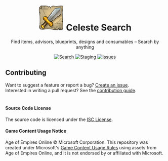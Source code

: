 <h1 align="center">
  <img alt="Logo" src="assets/logo.png" height="80">
  Celeste Search
</h1>

<p align="center">
 Find items, advisors, blueprints, designs and consumables – Search by anything
</p>

<p align="center">
  <a href="https://search.projectceleste.com">
    <img alt="Search" src="https://flat.badgen.net/badge//Search?icon=chrome">
  </a>
  <a href="https://celeste-search.netlify.com/">
    <img alt="Staging" src="https://flat.badgen.net/badge//staging/cyan?icon=chrome">
  </a>
  <a href="https://github.com/n4bb12/celeste-search/issues/new">
    <img alt="Issues" src="https://flat.badgen.net/badge/github/create issue/pink?icon=github">
  </a>
</p>

## Contributing

Want to suggest a feature or report a bug? [Create an issue](https://github.com/n4bb12/celeste-search/issues/new).  
Interested in writing a pull request? See the [contribution guide](CONTRIBUTING.md).

#

#### Source Code License

The source code is licenced under the [ISC License](LICENSE).

#### Game Content Usage Notice

Age of Empires Online © Microsoft Corporation. This repository was created under Microsoft's [Game Content Usage Rules](https://www.xbox.com/en-us/developers/rules) using assets from Age of Empires Online, and it is not endorsed by or affiliated with Microsoft.
